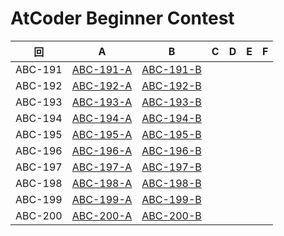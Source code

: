 # AtCoder Beginner Contest

| 回 | A | B | C | D | E | F |
|:---:|:---:|:---:|:---:|:---:|:---:|:---:|
| ABC-191 | [ABC-191-A](ABC-191-A.py) | [ABC-191-B](ABC-191-B.py) |  |  |  |  |
| ABC-192 | [ABC-192-A](ABC-192-A.py) | [ABC-192-B](ABC-192-B.py) |  |  |  |  |
| ABC-193 | [ABC-193-A](ABC-193-A.py) | [ABC-193-B](ABC-193-B.py) |  |  |  |  |
| ABC-194 | [ABC-194-A](ABC-194-A.py) | [ABC-194-B](ABC-194-B.py) |  |  |  |  |
| ABC-195 | [ABC-195-A](ABC-195-A.py) | [ABC-195-B](ABC-195-B.py) |  |  |  |  |
| ABC-196 | [ABC-196-A](ABC-196-A.py) | [ABC-196-B](ABC-196-B.py) |  |  |  |  |
| ABC-197 | [ABC-197-A](ABC-197-A.py) | [ABC-197-B](ABC-197-B.py) |  |  |  |  |
| ABC-198 | [ABC-198-A](ABC-198-A.py) | [ABC-198-B](ABC-198-B.py) |  |  |  |  |
| ABC-199 | [ABC-199-A](ABC-199-A.py) | [ABC-199-B](ABC-199-B.py) |  |  |  |  |
| ABC-200 | [ABC-200-A](ABC-200-A.py) | [ABC-200-B](ABC-200-B.py) |  |  |  |  |
